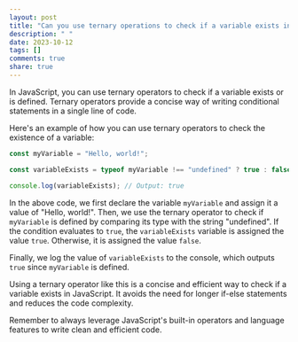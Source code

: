 ```yaml
---
layout: post
title: "Can you use ternary operations to check if a variable exists in JavaScript?"
description: " "
date: 2023-10-12
tags: []
comments: true
share: true
---
```


In JavaScript, you can use ternary operators to check if a variable exists or is defined. Ternary operators provide a concise way of writing conditional statements in a single line of code.

Here's an example of how you can use ternary operators to check the existence of a variable:

```javascript
const myVariable = "Hello, world!";

const variableExists = typeof myVariable !== "undefined" ? true : false;

console.log(variableExists); // Output: true
```

In the above code, we first declare the variable `myVariable` and assign it a value of "Hello, world!". Then, we use the ternary operator to check if `myVariable` is defined by comparing its type with the string "undefined". If the condition evaluates to `true`, the `variableExists` variable is assigned the value `true`. Otherwise, it is assigned the value `false`.

Finally, we log the value of `variableExists` to the console, which outputs `true` since `myVariable` is defined.

Using a ternary operator like this is a concise and efficient way to check if a variable exists in JavaScript. It avoids the need for longer if-else statements and reduces the code complexity.

Remember to always leverage JavaScript's built-in operators and language features to write clean and efficient code.